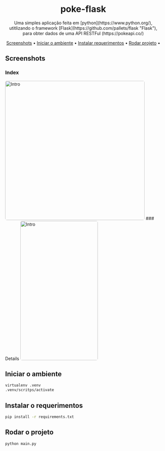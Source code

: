<h1 align="center"> poke-flask</h1>
<p align="center">Uma simples aplicação feita em [python](https://www.python.org/), utitlizando o framework [Flask](https://github.com/pallets/flask "Flask"), para obter dados de uma API RESTFul (https://pokeapi.co/)</p>

<p align="center">
 <a href="#screenshots">Screenshots</a> •
 <a href="#iniciar-o-ambiente">Iniciar o ambiente</a> • 
 <a href="#instalar-o-requerimentos">Instalar requerimentos</a> • 
 <a href="#rodar-o-projeto">Rodar projeto</a> • 
</p>

## Screenshots
### Index
<img width="450" style="border-radius: 5px" height="450" src="https://i.imgur.com/pfekAVD.png" alt="Intro">
### Details
<img width="250" style="border-radius: 5px" height="450" src="https://i.imgur.com/fMVQhe0.png" alt="Intro">


## Iniciar o ambiente
```bash
virtualenv .venv
.venv/scritps/activate
```

## Instalar o requerimentos
```bash
pip install -r requirements.txt
```

## Rodar o projeto
```bash
python main.py
```